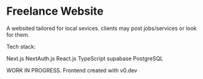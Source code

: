 # Freelance Website

A websited tailored for local sevices. 
clients may post jobs/services or look for them.

Tech stack: 

Next.js
NextAuth.js
React.js
TypeScript
supabase
PostgreSQL


WORK IN PROGRESS. 
Frontend created with v0.dev